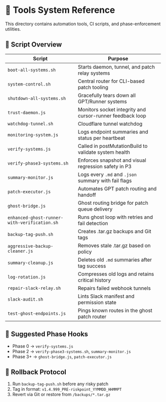 # 🧰 Tools System Reference

This directory contains automation tools, CI scripts, and phase-enforcement utilities.

## 🔧 Script Overview

| Script | Purpose |
|--------|---------|
| `boot-all-systems.sh` | Starts daemon, tunnel, and patch relay systems |
| `system-control.sh` | Central router for CLI-based patch tooling |
| `shutdown-all-systems.sh` | Gracefully tears down all GPT/Runner systems |
| `trust-daemon.js` | Monitors socket integrity and cursor-runner feedback loop |
| `watchdog-tunnel.sh` | Cloudflare tunnel watchdog |
| `monitoring-system.js` | Logs endpoint summaries and status per heartbeat |
| `verify-systems.js` | Called in postMutationBuild to validate system health |
| `verify-phase3-systems.sh` | Enforces snapshot and visual regression safety in P3 |
| `summary-monitor.js` | Logs every `.md` and `.json` summary with fail flags |
| `patch-executor.js` | Automates GPT patch routing and handoff |
| `ghost-bridge.js` | Ghost routing bridge for patch queue delivery |
| `enhanced-ghost-runner-with-verification.sh` | Runs ghost loop with retries and fail detection |
| `backup-tag-push.sh` | Creates .tar.gz backups and Git tags |
| `aggressive-backup-cleaner.js` | Removes stale .tar.gz based on policy |
| `summary-cleanup.js` | Deletes old `.md` summaries after tag success |
| `log-rotation.js` | Compresses old logs and retains critical history |
| `repair-slack-relay.sh` | Repairs failed webhook tunnels |
| `slack-audit.sh` | Lints Slack manifest and permission state |
| `test-ghost-endpoints.js` | Pings known routes in the ghost patch router |

## 🧪 Suggested Phase Hooks

- Phase 0 → `verify-systems.js`
- Phase 2 → `verify-phase3-systems.sh`, `summary-monitor.js`
- Phase 3+ → `ghost-bridge.js`, `patch-executor.js`

## 🔄 Rollback Protocol

1. Run `backup-tag-push.sh` before any risky patch
2. Tag in format: `v1.4.999_PRE-riskpoint_YYMMDD_HHMMPT`
3. Revert via Git or restore from `/backups/*.tar.gz`

